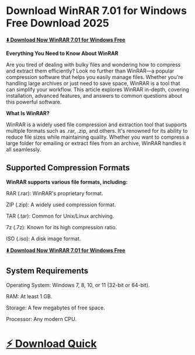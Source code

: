 # Download WinRAR 7.01 for Windows Free Download 2025

**[⬇️ Download Now WinRAR 7.01 for Windows Free](https://hubofpcsoftware.blogspot.com/2025/01/download-winrar-701-for-windows-free.html)**

**Everything You Need to Know About WinRAR**

Are you tired of dealing with bulky files and wondering how to compress and extract them efficiently? Look no further than WinRAR—a popular compression software that helps you easily manage files. Whether you're handling large archives or just need to save space, WinRAR is a tool that can simplify your workflow. This article explores WinRAR in-depth, covering installation, advanced features, and answers to common questions about this powerful software.

**What Is WinRAR?**

WinRAR is a widely used file compression and extraction tool that supports multiple formats such as .rar, .zip, and others. It's renowned for its ability to reduce file sizes while maintaining quality. Whether you want to compress a large folder for emailing or extract files from an archive, WinRAR handles it all seamlessly.

## Supported Compression Formats

**WinRAR supports various file formats, including:**

RAR (.rar): WinRAR's proprietary format.

ZIP (.zip): A widely used compression format.

TAR (.tar): Common for Unix/Linux archiving.

7z (.7z): Known for its high compression ratio.

ISO (.iso): A disk image format.

**[⬇️ Download Now WinRAR 7.01 for Windows Free](https://hubofpcsoftware.blogspot.com/2025/01/download-winrar-701-for-windows-free.html)**

## System Requirements

Operating System: Windows 7, 8, 10, or 11 (32-bit or 64-bit).

RAM: At least 1 GB.

Storage: A few megabytes of free space.

Processor: Any modern CPU.

# [⚡ Download Quick](https://hubofpcsoftware.blogspot.com/)
